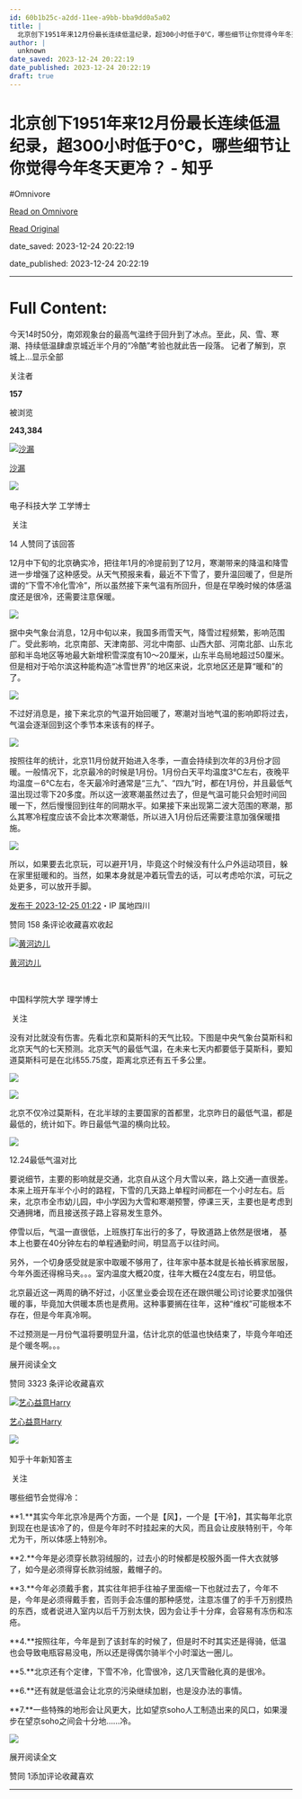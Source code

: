 ```yaml
---
id: 60b1b25c-a2dd-11ee-a9bb-bba9dd0a5a02
title: |
  北京创下1951年来12月份最长连续低温纪录，超300小时低于0℃，哪些细节让你觉得今年冬天更冷？ - 知乎
author: |
  unknown
date_saved: 2023-12-24 20:22:19
date_published: 2023-12-24 20:22:19
draft: true
---
```


# 北京创下1951年来12月份最长连续低温纪录，超300小时低于0℃，哪些细节让你觉得今年冬天更冷？ - 知乎
#Omnivore

[Read on Omnivore](https://omnivore.app/me/1951-12-300-0-18c9f36d05d)

[Read Original](https://www.zhihu.com/question/636432667/answer/3337454995)

date_saved: 2023-12-24 20:22:19

date_published: 2023-12-24 20:22:19

--- 

# Full Content: 

今天14时50分，南郊观象台的最高气温终于回升到了冰点。至此，风、雪、寒潮、持续低温肆虐京城近半个月的“冷酷”考验也就此告一段落。 记者了解到，京城上…显示全部 ​

关注者

**157**

被浏览

**243,384**

[![沙漏](https://proxy-prod.omnivore-image-cache.app/0x0,sIv2ruM7WX3iIFR_ClPxYQD5uhQ2wQ7OP8_gOYD0RQ-0/https://picx.zhimg.com/v2-7b1a9391cd0c7483289981b91193288a_l.jpg?source=2c26e567)](https://www.zhihu.com/people/zou-you-50)

[沙漏](https://www.zhihu.com/people/zou-you-50)

[​](https://www.zhihu.com/question/48510028)​![](https://proxy-prod.omnivore-image-cache.app/0x0,sRpP1H2oa_TfsDLpATwsIt6ipVLRN7HlUZGTch2Ee4JQ/https://picx.zhimg.com/v2-4812630bc27d642f7cafcd6cdeca3d7a.jpg?source=88ceefae)

电子科技大学 工学博士

​ 关注

14 人赞同了该回答

12月中下旬的北京确实冷，把往年1月的冷提前到了12月，寒潮带来的降温和降雪进一步增强了这种感受。从天气预报来看，最近不下雪了，要升温回暖了，但是所谓的“下雪不冷化雪冷”，所以虽然接下来气温有所回升，但是在早晚时候的体感温度还是很冷，还需要注意保暖。

![](https://proxy-prod.omnivore-image-cache.app/615x592,s28gHCXRqvnAP06Kq5xEy22rFXtJBVcXESe1j6MkP2UE/https://picx.zhimg.com/50/v2-b5c631cf1e907f83c33194f29fa1e994_720w.jpg?source=2c26e567)

据中央气象台消息，12月中旬以来，我国多雨雪天气，降雪过程频繁，影响范围广。受此影响，北京南部、天津南部、河北中南部、山西大部、河南北部、山东北部和半岛地区等地最大新增积雪深度有10～20厘米，山东半岛局地超过50厘米。但是相对于哈尔滨这种能构造“冰雪世界”的地区来说，北京地区还是算“暖和”的了。

![](https://proxy-prod.omnivore-image-cache.app/1300x593,sr7U3uoAnFLiRrpPmoEYhcVUOW7zIx-CMN5w6rd9Qes4/https://picx.zhimg.com/50/v2-205fa931d3a3f01ff179025569aab3cd_720w.jpg?source=2c26e567)

不过好消息是，接下来北京的气温开始回暖了，寒潮对当地气温的影响即将过去，气温会逐渐回到这个季节本来该有的样子。

![](https://proxy-prod.omnivore-image-cache.app/658x589,s3JLKi7_8qy0B0NstSLDYovF97YsI5C207QRNkIUZLYU/https://picx.zhimg.com/50/v2-31f5b7aa32c7dd8edd1eb8747c3ec906_720w.jpg?source=2c26e567)

按照往年的统计，北京11月份就开始进入冬季，一直会持续到次年的3月份才回暖。一般情况下，北京最冷的时候是1月份。1月份白天平均温度3℃左右，夜晚平均温度－6℃左右，冬天最冷时通常是“三九”、“四九”时，都在1月份，并且最低气温出现过零下20多度。所以这一波寒潮虽然过去了，但是气温可能只会短时间回暖一下，然后慢慢回到往年的同期水平。如果接下来出现第二波大范围的寒潮，那么其寒冷程度应该不会比本次寒潮低，所以进入1月份后还需要注意加强保暖措施。

![](https://proxy-prod.omnivore-image-cache.app/720x494,snI-pXj47YYQGHQrWXJ1bQzVwH2myXEUpy2CNROND_1o/https://pic1.zhimg.com/50/v2-3a47b5fbd02349285ddd403276ddc2b8_720w.jpg?source=2c26e567)

所以，如果要去北京玩，可以避开1月，毕竟这个时候没有什么户外运动项目，躲在家里挺暖和的。当然，如果本身就是冲着玩雪去的话，可以考虑哈尔滨，可玩之处更多，可以放开手脚。

[发布于 2023-12-25 01:22](https://www.zhihu.com/question/636432667/answer/3337454995)・IP 属地四川

​赞同 15​​8 条评论​收藏​喜欢收起​

[![黄河边儿](https://proxy-prod.omnivore-image-cache.app/0x0,sxFuvbFe_-HwRBb9eS8GDDo7NGGeV6jXTPgmGcfMwcio/https://pic1.zhimg.com/v2-0fd0250f9351a36609cf1c86eb757e4e_l.jpg?source=1def8aca)](https://www.zhihu.com/people/mark-liu-6)

[黄河边儿](https://www.zhihu.com/people/mark-liu-6)

[​](https://www.zhihu.com/question/48510028)

中国科学院大学 理学博士

​ 关注

没有对比就没有伤害。先看北京和莫斯科的天气比较。下图是中央气象台莫斯科和北京天气的七天预测。北京天气的最低气温，在未来七天内都要低于莫斯科，要知道莫斯科可是在北纬55.75度，距离北京还有五千多公里。

![](https://proxy-prod.omnivore-image-cache.app/1023x495,svf8mIYbwT7uf4MB1edbP0USJkqpyZEitOubXrRg5xyY/https://picx.zhimg.com/50/v2-59e020c12b247322528ecf728da8e4f4_720w.jpg?source=1def8aca)

![](https://proxy-prod.omnivore-image-cache.app/1010x0,swYUt7Bmo8BTuO_ZIlsGqGezyTTwoFziAboQCJxPLw28/https://picx.zhimg.com/50/v2-0a9ddcda6cc6f90d2d813df63a50b097_720w.jpg?source=1def8aca)

北京不仅冷过莫斯科，在北半球的主要国家的首都里，北京昨日的最低气温，都是最低的，统计如下。昨日最低气温的横向比较。

![](https://proxy-prod.omnivore-image-cache.app/1216x0,sNWHvCa6CQ6yk3nRnLgN79dA6OFS_3_eTCwhkOU82hrE/https://picx.zhimg.com/50/v2-1e24a47ccedc91527c934be234e66e55_720w.jpg?source=1def8aca)

12.24最低气温对比

要说细节，主要的影响就是交通，北京自从这个月大雪以来，路上交通一直很差。本来上班开车半个小时的路程，下雪的几天路上单程时间都在一个小时左右。后来，北京市全市幼儿园，中小学因为大雪和寒潮预警，停课三天，主要也是考虑到交通拥堵，而且接送孩子路上容易发生意外。

停雪以后，气温一直很低，上班族打车出行的多了，导致道路上依然是很堵， 基本上也要在40分钟左右的单程通勤时间，明显高于以往时间。 

另外，一个切身感受就是家中取暖不够用了，往年家中基本就是长袖长裤家居服，今年外面还得棉马夹。。。室内温度大概20度，往年大概在24度左右，明显低。

北京最近这一两周的确不好过，小区里业委会现在还在跟供暖公司讨论要求加强供暖的事，毕竟加大供暖本质也是费用。这种事要搁在往年，这种“维权”可能根本不存在，但是今年真冷啊。

不过预测是一月份气温将要明显升温，估计北京的低温也快结束了，毕竟今年咱还是个暖冬啊。。。

展开阅读全文​

​赞同 33​​23 条评论​收藏​喜欢

[![艺心益意Harry](https://proxy-prod.omnivore-image-cache.app/0x0,sHRHC1cbwSp6vFl_Bd8juVkf-N94FDrcrXKIYwKHARXI/https://pic1.zhimg.com/v2-1f52c2a68bf0ae9e90412798907286a6_l.jpg?source=1def8aca)](https://www.zhihu.com/people/haoyiyi)

[艺心益意Harry](https://www.zhihu.com/people/haoyiyi)

[​](https://zhuanlan.zhihu.com/p/344234033)​![](https://proxy-prod.omnivore-image-cache.app/0x0,sRpP1H2oa_TfsDLpATwsIt6ipVLRN7HlUZGTch2Ee4JQ/https://picx.zhimg.com/v2-4812630bc27d642f7cafcd6cdeca3d7a.jpg?source=88ceefae)

知乎十年新知答主

​ 关注

哪些细节会觉得冷：

**1.**其实今年北京冷是两个方面，一个是【风】，一个是【干冷】，其实每年北京到现在也是该冷了的，但是今年时不时挂起来的大风，而且会让皮肤特别干，今年尤为干，所以体感上特别冷。

**2.**今年是必须穿长款羽绒服的，过去小的时候都是校服外面一件大衣就够了，如今是必须得穿长款羽绒服，戴帽子的。

**3.**今年必须戴手套，其实往年把手往袖子里面缩一下也就过去了，今年不是，今年是必须得戴手套，否则手会冻僵的那种感觉，注意冻僵了的手千万别摸热的东西，或者说进入室内以后千万别太快，因为会让手十分痒，会容易有冻伤和冻疮。

**4.**按照往年，今年是到了该封车的时候了，但是时不时其实还是得骑，低温也会导致电瓶容易没电，所以还是得偶尔骑半个小时溜达一圈儿。

**5.**北京还有个定律，下雪不冷，化雪很冷，这几天雪融化真的是很冷。

**6.**还有就是低温会让北京的污染继续加剧，也是没办法的事情。

**7.**一些特殊的地形会让风更大，比如望京soho人工制造出来的风口，如果漫步在望京soho之间会十分地……冷。

![](https://proxy-prod.omnivore-image-cache.app/1080x0,soKPxTXhvd2aPy_Otc7ttj99SGpAo8FrQmiDfHmnRkiY/https://picx.zhimg.com/50/v2-ce9998f16a534c7990e25649e2bb9330_720w.jpg?source=1def8aca)

展开阅读全文​

​赞同 1​​添加评论​收藏​喜欢

---

